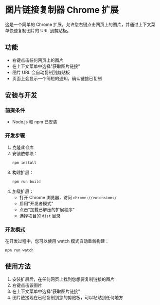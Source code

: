# 图片链接复制器 Chrome 扩展

这是一个简单的 Chrome 扩展，允许您右键点击网页上的图片，并通过上下文菜单快速复制图片的 URL 到剪贴板。

## 功能

- 右键点击任何网页上的图片
- 在上下文菜单中选择"获取图片链接"
- 图片 URL 会自动复制到剪贴板
- 页面上会显示一个简短的通知，确认链接已复制

## 安装与开发

### 前提条件

- Node.js 和 npm 已安装

### 开发步骤

1. 克隆此仓库
2. 安装依赖项：
   ```
   npm install
   ```
3. 构建扩展：
   ```
   npm run build
   ```
4. 加载扩展：
   - 打开 Chrome 浏览器，访问 `chrome://extensions/`
   - 启用"开发者模式"
   - 点击"加载已解压的扩展程序"
   - 选择项目的 `dist` 目录

### 开发模式

在开发过程中，您可以使用 watch 模式自动重新构建：

```
npm run watch
```

## 使用方法

1. 安装扩展后，在任何网页上找到您想要复制链接的图片
2. 右键点击该图片
3. 在上下文菜单中选择"获取图片链接"
4. 图片链接现在已经复制到您的剪贴板，可以粘贴到任何地方
